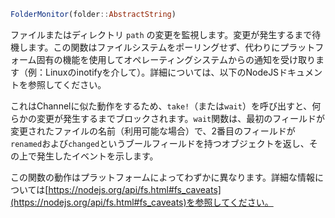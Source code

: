 ```julia
FolderMonitor(folder::AbstractString)
```

ファイルまたはディレクトリ `path` の変更を監視します。変更が発生するまで待機します。この関数はファイルシステムをポーリングせず、代わりにプラットフォーム固有の機能を使用してオペレーティングシステムからの通知を受け取ります（例：Linuxのinotifyを介して）。詳細については、以下のNodeJSドキュメントを参照してください。

これはChannelに似た動作をするため、`take!`（または`wait`）を呼び出すと、何らかの変更が発生するまでブロックされます。`wait`関数は、最初のフィールドが変更されたファイルの名前（利用可能な場合）で、2番目のフィールドが`renamed`および`changed`というブールフィールドを持つオブジェクトを返し、その上で発生したイベントを示します。

この関数の動作はプラットフォームによってわずかに異なります。詳細な情報については[https://nodejs.org/api/fs.html#fs_caveats](https://nodejs.org/api/fs.html#fs_caveats)を参照してください。
